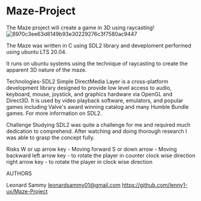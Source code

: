 # Maze-Project
The Maze project will create a game in 3D using raycasting!
![8970c3ee63d8149b93e30229276c3f7580ac9447](https://github.com/lenny1-ux/Maze-Project/assets/111270360/d2d36989-ba39-41f0-bba8-8c24aa0981ca)

The Maze was written in C using SDL2 library and deveploment performed using ubuntu LTS 20.04.

It runs on ubuntu systems using the technique of raycasting to create the apparent 3D nature of the maze.

Technologies-SDL2
Simple DirectMedia Layer is a cross-platform development library designed to provide low level access to audio, keyboard, mouse, joystick, and graphics hardware via OpenGL and Direct3D. It is used by video playback software, emulators, and popular games including Valve's award winning catalog and many Humble Bundle games. For more information on SDL2.

Challenge
Studying SDL2 was quite a challenge for me and required much dedication to comprehend. After watching and doing thorough research I was able to grasp the concept fully.

Risks
W or up arrow key - Moving forward S or down arrow - Moving backward left arrow key - to rotate the player in counter clock wise direction right arrow key - to rotate the player in clock wise direction

AUTHORS

Leonard Sammy <leonardsammy01@gmail.com>
https://github.com/lenny1-ux/Maze-Project
